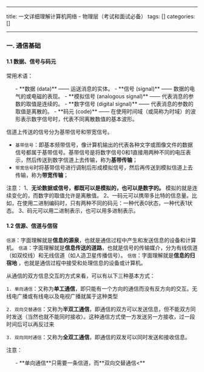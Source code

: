 
--- 
title:  一文详细理解计算机网络 - 物理层（考试和面试必备） 
tags: []
categories: [] 

---
### 一. 通信基础

#### 1.1 数据、信号与码元

>  
 常用术语： 
 <ul>
  - **数据 (data)** —— 运送消息的实体。
  - **信号 (signal)** —— 数据的电气的或电磁的表现。
  - **模拟信号 (analogous signal)** —— 代表消息的参数的取值是连续的。
  - **数字信号 (digital signal)** —— 代表消息的参数的取值是离散的。
  - **码元 (code)** —— 在使用时间域（或简称为时域）的波形表示数字信号时，代表不同离散数值的基本波形。
 </ul> 


信道上传送的信号分为基带信号和带宽信号。

 - `基带信号`：即基本频带信号，像计算机输出的代表各种文字或图像文件的数据信号都属于基带信号。基带信号是将数字信号0和1直接用两种不同的电压表示，然后传送到数字信道上去传输，称为**基带传输**；
 - `带宽信号`时将基带信号进行调制后形成模拟信号，然后再传送到模拟信道上去传输，称为**带宽传输**；

注意： 1、**无论数据或信号，都既可以是模拟的，也可以是数字的。** 模拟的就是连续变化的，而数字的取值允许是离散值。 2、一码元可以携带多比特的信息量。比如，在使用二进制编码时，只有两种不同的码元：一种代表0状态，一种代表1状态。 3、码元可以用二进制表示，也可以用多进制表示。

#### 1.2 信源、信道与信宿

`信源`：字面理解就是**信息的源泉**，也就是通信过程中产生和发送信息的设备和计算机。 `信道`：字面理解就是**信息传送的道路**，也就是信号的传输媒介，分为有线信道（如双绞线）和无线信道（如人造卫星传播信号）。 `信宿`：字面理解就是**信息的归宿地** ，也就是通信过程中接受和处理信息的设备或计算机。

从通信的双方信息交互的方式来看，可以有以下三种基本方式：

`1. 单向通信`：又称为**单工通信**，即只能有一个方向的通信而没有反方向的交互。无线电广播或有线电以及电视广播就属于这种类型

`2. 双向交替通信`：又称为**半双工通信**，即通信的双方可以发送信息，但不能双方同时发送（当然也就不能同时接收）。这种通信方式使一方发送另一方接收，过一段时间后可以再反过来

`3. 双向同时通信`：又称为**全双工通信**，即通信的双发可以同时发送和接收信息。

>  
 注意： 
 <ol>
  - **单向通信**只需要一条信道，而**双向交替通信&lt;**
 </ol>

